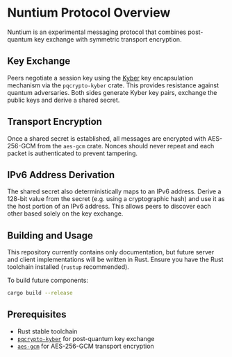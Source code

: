 # Nuntium Protocol Overview

Nuntium is an experimental messaging protocol that combines post-quantum key exchange with symmetric transport encryption.

## Key Exchange

Peers negotiate a session key using the [Kyber](https://pq-crystals.org/kyber/) key encapsulation mechanism via the `pqcrypto-kyber` crate. This provides resistance against quantum adversaries. Both sides generate Kyber key pairs, exchange the public keys and derive a shared secret.

## Transport Encryption

Once a shared secret is established, all messages are encrypted with AES-256-GCM from the `aes-gcm` crate. Nonces should never repeat and each packet is authenticated to prevent tampering.

## IPv6 Address Derivation

The shared secret also deterministically maps to an IPv6 address. Derive a 128-bit value from the secret (e.g. using a cryptographic hash) and use it as the host portion of an IPv6 address. This allows peers to discover each other based solely on the key exchange.

## Building and Usage

This repository currently contains only documentation, but future server and client implementations will be written in Rust. Ensure you have the Rust toolchain installed (`rustup` recommended).

To build future components:

```bash
cargo build --release
```

## Prerequisites

- Rust stable toolchain
- [`pqcrypto-kyber`](https://crates.io/crates/pqcrypto-kyber) for post-quantum key exchange
- [`aes-gcm`](https://crates.io/crates/aes-gcm) for AES-256-GCM transport encryption

